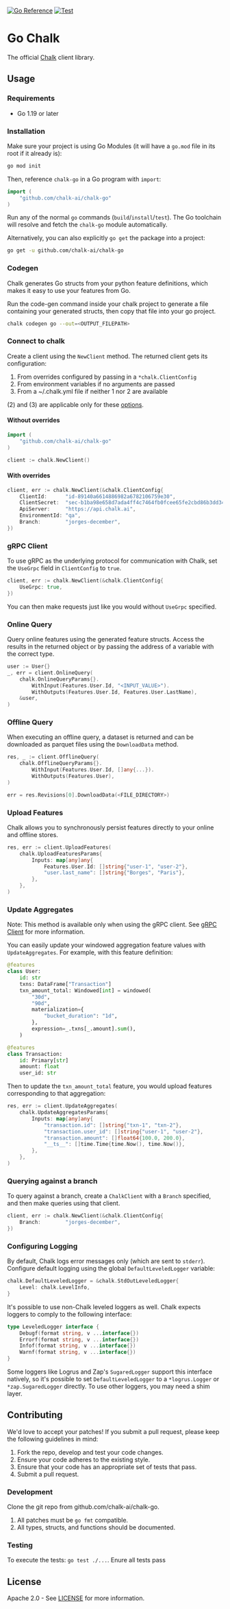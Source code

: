 
[![Go Reference](https://pkg.go.dev/badge/github.com/chalk-ai/chalk-go.svg)](https://pkg.go.dev/github.com/chalk-ai/chalk-go)
[![Test](https://github.com/chalk-ai/chalk-go/actions/workflows/test.yml/badge.svg?branch=main)](https://github.com/chalk-ai/chalk-go/actions/workflows/test.yml)

# Go Chalk

The official [Chalk](https://chalk.ai) client library.

## Usage
### Requirements

- Go 1.19 or later

### Installation

Make sure your project is using Go Modules (it will have a `go.mod` file in its
root if it already is):

``` sh
go mod init
```

Then, reference `chalk-go` in a Go program with `import`:

``` go
import (
    "github.com/chalk-ai/chalk-go"
)
```

Run any of the normal `go` commands (`build`/`install`/`test`). The Go
toolchain will resolve and fetch the `chalk-go` module automatically.

Alternatively, you can also explicitly `go get` the package into a project:

```bash
go get -u github.com/chalk-ai/chalk-go
```
### Codegen

Chalk generates Go structs from your python feature definitions, which makes it easy to use your features from Go.

Run the code-gen command inside your chalk project to generate a file containing your generated structs, then copy that file into your go project.

```sh
chalk codegen go --out=<OUTPUT_FILEPATH> 
```


### Connect to chalk

Create a client using the `NewClient` method.  The returned client gets its configuration:

1. From overrides configured by passing in a `*chalk.ClientConfig`
2. From environment variables if no arguments are passed 
3. From a ~/.chalk.yml file if neither 1 nor 2 are available

(2) and (3) are applicable only for these [options](https://github.com/chalk-ai/chalk-go/blob/main/internal/constants.go).
#### Without overrides
```go
import (
    "github.com/chalk-ai/chalk-go"
)

client := chalk.NewClient()
```

#### With overrides
```go
client, err := chalk.NewClient(&chalk.ClientConfig{
    ClientId:      "id-89140a6614886982a6782106759e30",
    ClientSecret:  "sec-b1ba98e658d7ada4ff4c7464fb0fcee65fe2cbd86b3dd34141e16f6314267b7b",
    ApiServer:     "https://api.chalk.ai",
    EnvironmentId: "qa",
    Branch:        "jorges-december",
})
```

### gRPC Client
To use gRPC as the underlying protocol for communication with Chalk, set the `UseGrpc` field in `ClientConfig` to 
`true`. 
```go
client, err := chalk.NewClient(&chalk.ClientConfig{
    UseGrpc: true,
})
```
You can then make requests just like you would without `UseGrpc` specified.



### Online Query

Query online features using the generated feature structs.  Access the results in the returned object or by passing the address of a variable with the correct type.

```go
user := User{}
_, err = client.OnlineQuery(
    chalk.OnlineQueryParams{}.
        WithInput(Features.User.Id, "<INPUT_VALUE>").
        WithOutputs(Features.User.Id, Features.User.LastName),
    &user,
)
```


### Offline Query

When executing an offline query, a dataset is returned and can be downloaded as parquet files using the `DownloadData` method.

```go
res, _ := client.OfflineQuery(
    chalk.OfflineQueryParams{}.
        WithInput(Features.User.Id, []any{...}).
        WithOutputs(Features.User),
)

err = res.Revisions[0].DownloadData(<FILE_DIRECTORY>)
```


### Upload Features

Chalk allows you to synchronously persist features directly to your online and offline stores.

```go
res, err := client.UploadFeatures(
    chalk.UploadFeaturesParams{
        Inputs: map[any]any{
            Features.User.Id: []string{"user-1", "user-2"},
            "user.last_name": []string{"Borges", "Paris"},
        },
    },
)
```

### Update Aggregates

Note: This method is available only when using the gRPC client. See [gRPC Client](#grpc-client) for more information.

You can easily update your windowed aggregation feature values with `UpdateAggregates`. For example, with this feature
definition:
```python
@features
class User:
    id: str
    txns: DataFrame["Transaction"]
    txn_amount_total: Windowed[int] = windowed(
        "30d",
        "90d",
        materialization={
            "bucket_duration": "1d",
        },
        expression=_.txns[_.amount].sum(),
    )

@features
class Transaction:
    id: Primary[str]
    amount: float
    user_id: str
```
Then to update the `txn_amount_total` feature, you would upload features corresponding to that aggregation:
```go
res, err := client.UpdateAggregates(
    chalk.UpdateAggregatesParams{
        Inputs: map[any]any{
            "transaction.id": []string{"txn-1", "txn-2"},
            "transaction.user_id": []string{"user-1", "user-2"},
            "transaction.amount": []float64{100.0, 200.0},
            "__ts__": []time.Time{time.Now(), time.Now()},
        },
    },
)
```

### Querying against a branch

To query against a branch, create a `ChalkClient` with a `Branch` specified, and then make queries using that client.
```go
client, err := chalk.NewClient(&chalk.ClientConfig{
    Branch:        "jorges-december",
})
```

### Configuring Logging

By default, Chalk logs error messages only (which are sent to `stderr`).
Configure default logging using the global `DefaultLeveledLogger` variable:

```go
chalk.DefaultLeveledLogger = &chalk.StdOutLeveledLogger{
    Level: chalk.LevelInfo,
}
```

<!-- Or on a per-client basis:

```go
config := &chalk.ClientConfig{
    Logger: &chalk.StdOutLeveledLogger{
        Level: chalk.LevelInfo,
    },
}
client := chalk.Client(config)
``` -->

It's possible to use non-Chalk leveled loggers as well. Chalk expects loggers
to comply to the following interface:

```go
type LeveledLogger interface {
    Debugf(format string, v ...interface{})
    Errorf(format string, v ...interface{})
    Infof(format string, v ...interface{})
    Warnf(format string, v ...interface{})
}
```

Some loggers like Logrus and Zap's `SugaredLogger`
support this interface natively, so it's possible to set
`DefaultLeveledLogger` to a `*logrus.Logger` or `*zap.SugaredLogger` directly.
To use other loggers, you may need a shim layer.


## Contributing

We'd love to accept your patches!  If you submit a pull request, please keep the following guidelines in mind:

1. Fork the repo, develop and test your code changes.
2. Ensure your code adheres to the existing style. 
3. Ensure that your code has an appropriate set of tests that pass.
4. Submit a pull request.


### Development

Clone the git repo from github.com/chalk-ai/chalk-go.

1. All patches must be `go fmt` compatible.
2. All types, structs, and functions should be documented.

### Testing

To execute the tests: `go test ./...`.  Enure all tests pass

## License

Apache 2.0 - See [LICENSE](LICENSE) for more information.
